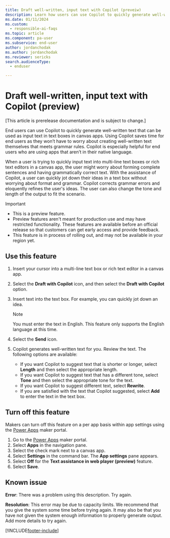 ```yaml
---
title: Draft well-written, input text with Copilot (preveiw)
description: Learn how users can use Copilot to quickly generate well-written text that can be used as input text in text boxes in apps made with Power Apps.
ms.date: 01/11/2024
ms.custom: 
  - responsible-ai-faqs
ms.topic: article
ms.component: pa-user
ms.subservice: end-user
author: jordanchodak
ms.author: jordanchodak
ms.reviewer: sericks
search.audienceType: 
  - enduser

---
```


# Draft well-written, input text with Copilot (preview)

[This article is prerelease documentation and is subject to change.]

End users can use Copilot to quickly generate well-written text that can be used as input text in text boxes in canvas apps. Using Copilot saves time for end users as they won’t have to worry about creating well-written text themselves that meets grammar rules. Copilot is especially helpful for end users who are using apps that aren’t in their native language. 

When a user is trying to quickly input text into multi-line text boxes or rich text editors in a canvas app, the user might worry about forming complete sentences and having grammatically correct text. With the assistance of Copilot, a user can quickly jot down their ideas in a text box without worrying about format and grammar. Copilot corrects grammar errors and eloquently refines the user's ideas. The user can also change the tone and length of the output to fit the scenario.

> [!Important]
> - This is a preview feature.
> - Preview features aren't meant for production use and may have restricted functionality. These features are available before an official release so that customers can get early access and provide feedback.
> - This feature is in process of rolling out, and may not be available in your region yet. 

## Use this feature

1. Insert your cursor into a multi-line text box or rich text editor in a canvas app.
1. Select the **Draft with Copilot** icon, and then select the **Draft with Copilot** option.
2. Insert text into the text box. For example, you can quickly jot down an idea.

     > [!Note]
     > You must enter the text in English. This feature only supports the English language at this time.
     
4. Select the **Send** icon.
5. Copilot generates well-written text for you. Review the text. The following options are available:
    - If you want Copilot to suggest text that is shorter or longer, select **Length** and then select the appropriate length.
    - If you want Copilot to suggest text that has a different tone, select **Tone** and then select the appropriate tone for the text.
    - If you want Copilot to suggest different text, select **Rewrite**.
    - If you are satisfied with the text that Copilot suggested, select **Add** to enter the text in the text box.
  
## Turn off this feature

Makers can turn off this feature on a per app basis within app settings using the [Power Apps](https://make.powerapps.com) maker portal.

1. Go to the [Power Apps](https://make.powerapps.com) maker portal.
1. Select **Apps** in the navigation pane.
1. Select the check mark next to a canvas app.
1. Select **Settings** in the command bar. The **App settings** pane appears.
1. Select **Off** for the **Text assistance in web player (preview)** feature.
1. Select **Save**.

## Known issue

**Error**: There was a problem using this description. Try again.

**Resolution**: This error may be due to capacity limits. We recommend that you give the system some time before trying again. It may also be that you have not given the system enough information to properly generate output.  Add more details to try again.


[!INCLUDE[footer-include](../includes/footer-banner.md)]
